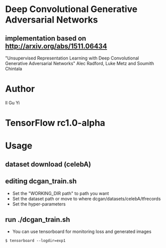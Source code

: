 # Deep Convolutional Generative Adversarial Networks
##  implementation based on http://arxiv.org/abs/1511.06434
  "Unsupervised Representation Learning with
  Deep Convolutional Generative Adversarial Networks"
  Alec Radford, Luke Metz and Soumith Chintala

# Author
  Il Gu Yi

# TensorFlow rc1.0-alpha

# Usage
## dataset download (celebA)

## editing dcgan_train.sh
* Set the "WORKING_DIR path" to path you want
* Set the dataset path or move to where dcgan/datasets/celebA/tfrecords
* Set the hyper-parameters

## run ./dcgan_train.sh
* You can use tensorboard for monitoring loss and generated images
```shell
$ tensorboard --logdir=exp1
```

